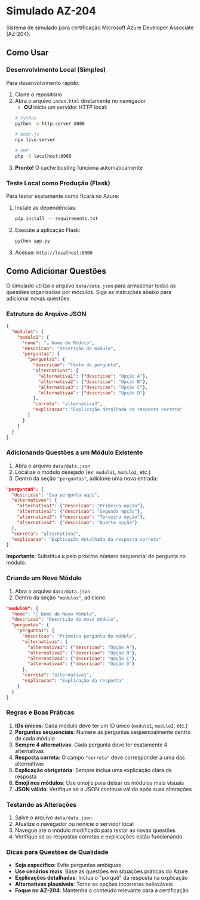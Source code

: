 # Simulado AZ-204

Sistema de simulado para certificação Microsoft Azure Developer Associate (AZ-204).

## Como Usar

### Desenvolvimento Local (Simples)

Para desenvolvimento rápido:

1. Clone o repositório
2. Abra o arquivo `index.html` diretamente no navegador
   - **OU** inicie um servidor HTTP local:
   ```bash
   # Python
   python -m http.server 8000
   
   # Node.js
   npx live-server
   
   # PHP
   php -S localhost:8000
   ```
3. **Pronto!** O cache busting funciona automaticamente

### Teste Local como Produção (Flask)

Para testar exatamente como ficará no Azure:

1. Instale as dependências:
   ```bash
   pip install -r requirements.txt
   ```

2. Execute a aplicação Flask:
   ```bash
   python app.py
   ```

3. Acesse: `http://localhost:8000`

## Como Adicionar Questões

O simulado utiliza o arquivo `data/data.json` para armazenar todas as questões organizadas por módulos. Siga as instruções abaixo para adicionar novas questões:

### Estrutura do Arquivo JSON

```json
{
  "modulos": {
    "modulo1": {
      "nome": "☁️ Nome do Módulo",
      "descricao": "Descrição do módulo",
      "perguntas": {
        "pergunta1": {
          "descricao": "Texto da pergunta",
          "alternativas": {
            "alternativa1": {"descricao": "Opção A"},
            "alternativa2": {"descricao": "Opção B"}, 
            "alternativa3": {"descricao": "Opção C"},
            "alternativa4": {"descricao": "Opção D"}
          },
          "correta": "alternativa3",
          "explicacao": "Explicação detalhada da resposta correta"
        }
      }
    }
  }
}
```

### Adicionando Questões a um Módulo Existente

1. Abra o arquivo `data/data.json`
2. Localize o módulo desejado (ex: `modulo1`, `modulo2`, etc.)
3. Dentro da seção `"perguntas"`, adicione uma nova entrada:

```json
"perguntaN": {
  "descricao": "Sua pergunta aqui",
  "alternativas": {
    "alternativa1": {"descricao": "Primeira opção"},
    "alternativa2": {"descricao": "Segunda opção"},
    "alternativa3": {"descricao": "Terceira opção"},
    "alternativa4": {"descricao": "Quarta opção"}
  },
  "correta": "alternativa2",
  "explicacao": "Explicação detalhada da resposta correta"
}
```

**Importante**: Substitua `N` pelo próximo número sequencial de pergunta no módulo.

### Criando um Novo Módulo

1. Abra o arquivo `data/data.json`
2. Dentro da seção `"modulos"`, adicione:

```json
"moduloN": {
  "nome": "🔧 Nome do Novo Módulo",
  "descricao": "Descrição do novo módulo",
  "perguntas": {
    "pergunta1": {
      "descricao": "Primeira pergunta do módulo",
      "alternativas": {
        "alternativa1": {"descricao": "Opção A"},
        "alternativa2": {"descricao": "Opção B"},
        "alternativa3": {"descricao": "Opção C"},
        "alternativa4": {"descricao": "Opção D"}
      },
      "correta": "alternativa1",
      "explicacao": "Explicação da resposta"
    }
  }
}
```

### Regras e Boas Práticas

1. **IDs únicos**: Cada módulo deve ter um ID único (`modulo1`, `modulo2`, etc.)
2. **Perguntas sequenciais**: Numere as perguntas sequencialmente dentro de cada módulo
3. **Sempre 4 alternativas**: Cada pergunta deve ter exatamente 4 alternativas
4. **Resposta correta**: O campo `"correta"` deve corresponder a uma das alternativas
5. **Explicação obrigatória**: Sempre inclua uma explicação clara da resposta
6. **Emoji nos módulos**: Use emojis para deixar os módulos mais visuais
7. **JSON válido**: Verifique se o JSON continua válido após suas alterações

### Testando as Alterações

1. Salve o arquivo `data/data.json`
2. Atualize o navegador ou reinicie o servidor local
3. Navegue até o módulo modificado para testar as novas questões
4. Verifique se as respostas corretas e explicações estão funcionando

### Dicas para Questões de Qualidade

- **Seja específico**: Evite perguntas ambíguas
- **Use cenários reais**: Base as questões em situações práticas do Azure
- **Explicações detalhadas**: Inclua o "porquê" da resposta na explicação
- **Alternativas plausíveis**: Torne as opções incorretas believáveis
- **Foque no AZ-204**: Mantenha o conteúdo relevante para a certificação
